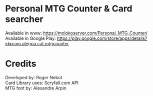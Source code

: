 # Personal MTG Counter & Card searcher  
Available in www: https://molokoserver.com/Personal_MTG_Counter/  
Available in Google Play: https://play.google.com/store/apps/details?id=com.alegria.cat.mtgcounter  
  
# Credits  
Developed by: Roger Nebot  
Card Library uses: Scryfall.com API  
MTG font by: Alexandre Arpin  

